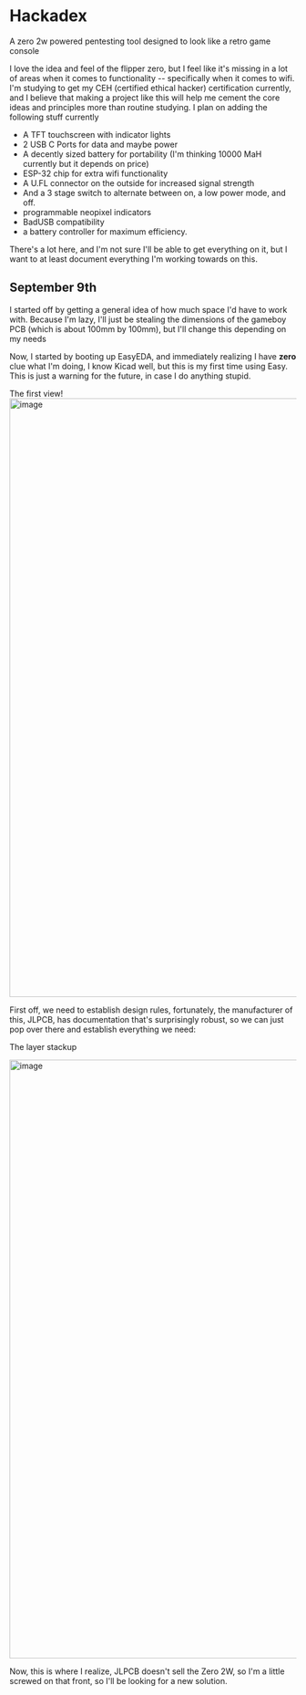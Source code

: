 # Hackadex
A zero 2w powered pentesting tool designed to look like a retro game console

I love the idea and feel of the flipper zero, but I feel like it's missing in a lot of areas when it comes to functionality -- specifically when it comes to wifi. I'm studying to get my CEH (certified ethical hacker) certification currently, and I believe that making a project like this will help me cement the core ideas and principles more than routine studying. I plan on adding the following stuff currently
- A TFT touchscreen with indicator lights
- 2 USB C Ports for data and maybe power
- A decently sized battery for portability (I'm thinking 10000 MaH currently but it depends on price)
- ESP-32 chip for extra wifi functionality
- A U.FL connector on the outside for increased signal strength
- And a 3 stage switch to alternate between on, a low power mode, and off.
- programmable neopixel indicators
- BadUSB compatibility
- a battery controller for maximum efficiency.

There's a lot here, and I'm not sure I'll be able to get everything on it, but I want to at least document everything I'm working towards on this.

## September 9th
I started off by getting a general idea of how much space I'd have to work with. Because I'm lazy, I'll just be stealing the dimensions of the gameboy PCB (which is about 100mm by 100mm), but I'll change this depending on my needs

Now, I started by booting up EasyEDA, and immediately realizing I have **zero** clue what I'm doing, I know Kicad well, but this is my first time using Easy. This is just a warning for the future, in case I do anything stupid.










The first view!
<img width="1920" height="1050" alt="image" src="https://github.com/user-attachments/assets/b3357242-cad2-41e6-9843-f2ca17a354b4" />


First off, we need to establish design rules, fortunately, the manufacturer of this, JLPCB, has documentation that's surprisingly robust, so we can just pop over there and establish everything we need:


The layer stackup

<img width="1920" height="1050" alt="image" src="https://github.com/user-attachments/assets/3a94149c-3cba-4fbe-b0ff-4c85ee125181" />

Now, this is where I realize, JLPCB doesn't sell the Zero 2W, so I'm a little screwed on that front, so I'll be looking for a new solution.
